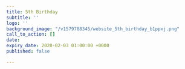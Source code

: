 ```yaml
---
title: 5th Birthday
subtitle: ''
logo: ''
background_image: "/v1579788345/website_5th_birthday_b1ppxj.png"
call_to_action: []
date: 
expiry_date: 2020-02-03 01:00:00 +0000
published: false

---
```

